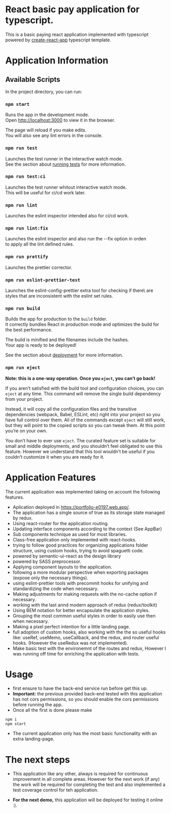 # React basic pay application for typescript.

This is a basic paying react application implemented with typescript powered by [create-react-app](https://create-react-app.dev/) typescript template.



# Application Information

## Available Scripts

In the project directory, you can run:

### `npm start`

Runs the app in the development mode.\
Open [http://localhost:3000](http://localhost:3000) to view it in the browser.

The page will reload if you make edits.\
You will also see any lint errors in the console.

### `npm run test`

Launches the test runner in the interactive watch mode.\
See the section about [running tests](https://facebook.github.io/create-react-app/docs/running-tests) for more information.

### `npm run test:ci`

Launches the test runner whitout interactive watch mode.\
This will be useful for ci/cd work later.

### `npm run lint`

Launches the eslint inspector intended also for ci/cd work.

### `npm run lint:fix`

Launches the eslint inspector and also run the --fix option in orden\
to apply all the lint defined rules.

### `npm run prettify`

Launches the prettier corrector.

### `npm run eslint-prettier-test`

Launches the eslint-config-prettier extra tool for checking if there\ are styles that are inconsistent with the eslint set rules.

### `npm run build`

Builds the app for production to the `build` folder.\
It correctly bundles React in production mode and optimizes the build for the best performance.

The build is minified and the filenames include the hashes.\
Your app is ready to be deployed!

See the section about [deployment](https://facebook.github.io/create-react-app/docs/deployment) for more information.

### `npm run eject`

**Note: this is a one-way operation. Once you `eject`, you can’t go back!**

If you aren’t satisfied with the build tool and configuration choices, you can `eject` at any time. This command will remove the single build dependency from your project.

Instead, it will copy all the configuration files and the transitive dependencies (webpack, Babel, ESLint, etc) right into your project so you have full control over them. All of the commands except `eject` will still work, but they will point to the copied scripts so you can tweak them. At this point you’re on your own.

You don’t have to ever use `eject`. The curated feature set is suitable for small and middle deployments, and you shouldn’t feel obligated to use this feature. However we understand that this tool wouldn’t be useful if you couldn’t customize it when you are ready for it.

# Application Features

The current application was implemented taking on account the following features.

- Aplication deployed in https://portfolio-e0197.web.app/.
- The application has a single source of true as its storage state managed by redux.
- Using react-router for the application routing.
- Updating interface components according to the context (See AppBar)
- Sub components technique as used for most libraries.
- Class-free application only implemented with react-hooks.
- trying to follow good practices for organizing applications folder structure, using custom hooks, trying to avoid spaguetti code.
- powered by semantic-ui-react as the design library
- powered by SASS preprocessor.
- Applying component layouts to the application.
- following a more modular perspective when exporting packages (expose only the necessary things).
- using eslint-prettier tools with precommit hooks for unifying and standardizing the code when necessary.
- Making adjustments for making requests with the no-cache option if necessary.
- working with the last annd modern approach of redux (redux/toolkit)
- Using BEM notation for better encapsulate the application styles.
- Grouping the most common useful styles in order to easily use then when necessary.
- Making a pixel perfect intention for a little landing page.
- full adoption of custom hooks, also working with the the so useful hooks like: useRef, useMemo, useCallback, and the redux, and router useful hooks. (However the useRedux was not implemented).
- Make basic test with the environemnt of the routes and redux, However I was running off time for enriching the application with tests.

# Usage

- first ensure to have the back-end service run before get this up.
- **Important:** the previous provided back-end tested with this application has not cors permissions, so you should enable the cors permissions before running the app.
- Once all the first is done please make
```
npm i
npm start
```

- The current application only has the most basic functionality with an extra landing-page.

# The next steps
- This application like any other, always is required for continuous improvement in all complete areas. However for the next work (if any) the work will be required for completing the test and also implemented a test coverage control for teh application.

- **For the next demo,** this application will be deployed for testing it online :).